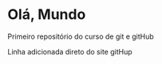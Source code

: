 # Olá, Mundo
 Primeiro repositório do curso de git e gitHub

Linha adicionada direto do site gitHup
